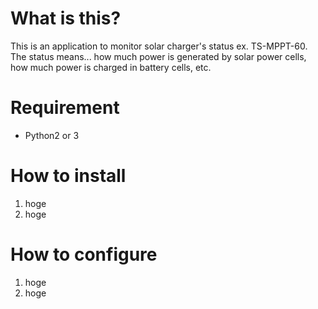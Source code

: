 # What is this?

This is an application to monitor solar charger's status ex. TS-MPPT-60.  
The status means... how much power is generated by solar power cells, how much power is charged in battery cells, etc.  

# Requirement

* Python2 or 3

# How to install

1. hoge
2. hoge

# How to configure

1. hoge
2. hoge

